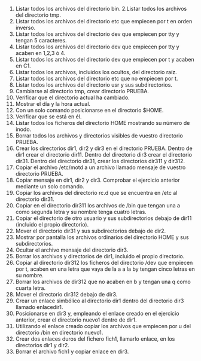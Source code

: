 1. Listar todos los archivos del directorio bin. 
2.Listar todos los archivos del directorio tmp. 
3. Listar todos los archivos del directorio etc que empiecen por t en orden 
inverso. 
4. Listar todos los archivos del directorio dev que empiecen por tty y tengan 5 
caracteres. 
5. Listar todos los archivos del directorio dev que empiecen por tty y acaben en 
1,2,3 ó 4. 
6. Listar todos los archivos del directorio dev que empiecen por t y acaben en 
C1. 
7. Listar todos los archivos, incluidos los ocultos, del directorio raíz. 
8. Listar todos los archivos del directorio etc que no empiecen por t. 
9. Listar todos los archivos del directorio usr y sus subdirectorios. 
10. Cambiarse al directorio tmp, crear directorio PRUEBA. 
11. Verificar que el directorio actual ha cambiado. 
12. Mostrar el día y la hora actual. 
13. Con un solo comando posicionarse en el directorio $HOME. 
14. Verificar que se está en él. 
15. Listar todos los ficheros del directorio HOME mostrando su número de inodo. 
16. Borrar todos los archivos y directorios visibles de vuestro directorio PRUEBA. 
17. Crear los directorios dir1, dir2 y dir3 en el directorio PRUEBA. Dentro de dir1 crear el directorio dir11. Dentro del directorio dir3 crear el directorio dir31. Dentro del directorio dir31, crear los directorios dir311 y dir312. 
18. Copiar el archivo /etc/motd a un archivo llamado mensaje de vuestro 
directorio PRUEBA. 
19. Copiar mensaje en dir1, dir2 y dir3. 
Comprobar el ejercicio anterior mediante un solo comando. 
20. Copiar los archivos del directorio rc.d que se encuentra en /etc al directorio 
dir31. 
21. Copiar en el directorio dir311 los archivos de /bin que tengan una a como 
segunda letra y su nombre tenga cuatro letras. 
22. Copiar el directorio de otro usuario y sus subdirectorios debajo de dir11 
(incluido el propio directorio). 
23. Mover el directorio dir31 y sus subdirectorios debajo de dir2. 
24. Mostrar por pantalla los archivos ordinarios del directorio HOME y sus 
subdirectorios. 
25. Ocultar el archivo mensaje del directorio dir3. 
26. Borrar los archivos y directorios de dir1, incluido el propio directorio. 
27. Copiar al directorio dir312 los ficheros del directorio /dev que empiecen por t, 
acaben en una letra que vaya de la a a la by tengan cinco letras en su nombre. 
28. Borrar los archivos de dir312 que no acaben en b y tengan una q como cuarta 
letra. 
29. Mover el directorio dir312 debajo de dir3. 
30. Crear un enlace simbólico al directorio dir1 dentro del directorio dir3 llamado 
enlacedir1. 
31. Posicionarse en dir3 y, empleando el enlace creado en el ejercicio anterior, 
crear el directorio nuevo1 dentro de dir1. 
32. Utilizando el enlace creado copiar los archivos que empiecen por u del 
directorio /bin en directorio nuevo1. 
33. Crear dos enlaces duros del fichero fich1, llamarlo enlace, en los directorios 
dir1 y dir2. 
34. Borrar el archivo fich1 y copiar enlace en dir3. 

